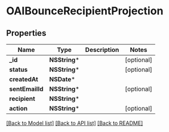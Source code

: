 # OAIBounceRecipientProjection

## Properties
Name | Type | Description | Notes
------------ | ------------- | ------------- | -------------
**_id** | **NSString*** |  | [optional] 
**status** | **NSString*** |  | [optional] 
**createdAt** | **NSDate*** |  | 
**sentEmailId** | **NSString*** |  | [optional] 
**recipient** | **NSString*** |  | 
**action** | **NSString*** |  | [optional] 

[[Back to Model list]](../README#documentation-for-models) [[Back to API list]](../README#documentation-for-api-endpoints) [[Back to README]](../README)


